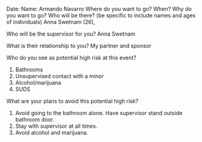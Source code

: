 Date: 
Name: Armando Navarro
Where do you want to go? 
When? 
Why do you want to go? 
Who will be there? (be specific to include names and ages of individuals)
Anna Swetnam (26), 

Who will be the supervisor for you? Anna Swetnam

What is their relationship to you? My partner and sponsor

Who do you see as potential high risk at this event?
1. Bathrooms
2. Unsupervised contact with a minor
3. Alcohol/marijuana
4. SUDS

What are your plans to avoid this potential high risk?
1. Avoid going to the bathroom alone. Have supervisor stand outside bathroom door.
2. Stay with supervisor at all times.
3. Avoid alcohol and marijuana.